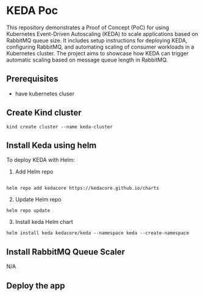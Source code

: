  # KEDA Poc
This repository demonstrates a Proof of Concept (PoC) for using Kubernetes Event-Driven Autoscaling (KEDA) to scale applications based on RabbitMQ queue size. It includes setup instructions for deploying KEDA, configuring RabbitMQ, and automating scaling of consumer workloads in a Kubernetes cluster. The project aims to showcase how KEDA can trigger automatic scaling based on message queue length in RabbitMQ.
 ## Prerequisites
 - have kubernetes cluser

## Create Kind cluster
```shell
kind create cluster --name keda-cluster
```

 ## Install Keda using helm

 To deploy KEDA with Helm:

1. Add Helm repo
```shell

helm repo add kedacore https://kedacore.github.io/charts
```
2. Update Helm repo
```shell
helm repo update
```
3. Install keda Helm chart

```shell
helm install keda kedacore/keda --namespace keda --create-namespace
```

## Install RabbitMQ Queue Scaler
N/A

## Deploy the app
